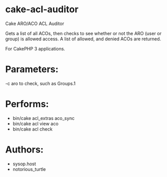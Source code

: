 # cake-acl-auditor
Cake ARO/ACO ACL Auditor

Gets a list of all ACOs, then checks to see whether or not the ARO (user or group) is allowed access.
A list of allowed, and denied ACOs are returned.

For CakePHP 3 applications.

# Parameters:
-c aro to check, such as Groups.1

# Performs:
* bin/cake acl_extras aco_sync
* bin/cake acl view aco
* bin/cake acl check <target aro> <target aco>

# Authors:
* sysop.host
* notorious_turtle
